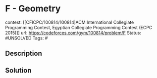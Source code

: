 # F - Geometry

contest: [[CFICPC/100814/100814|ACM International Collegiate Programming Contest, Egyptian Collegiate Programming Contest (ECPC 2015)]]
url: https://codeforces.com/gym/100814/problem/F
Status: #UNSOLVED
Tags: #

## Description

## Solution

